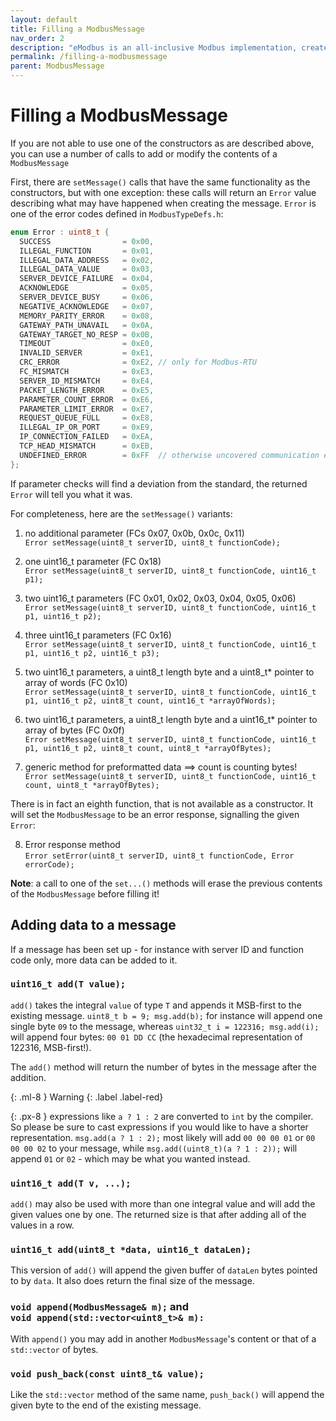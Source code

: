 ```yaml
---
layout: default
title: Filling a ModbusMessage
nav_order: 2
description: "eModbus is an all-inclusive Modbus implementation, created for ESP32 and Arduino"
permalink: /filling-a-modbusmessage
parent: ModbusMessage
---
```


# Filling a ModbusMessage

If you are not able to use one of the constructors as are described above, you can use a number of calls to add or modify the contents of a `ModbusMessage`

First, there are `setMessage()` calls that have the same functionality as the constructors, but with one exception:
these calls will return an `Error` value describing what may have happened when creating the message.
`Error` is one of the error codes <a name="errorcodes"></a>defined in `ModbusTypeDefs.h`:
  ```cpp
  enum Error : uint8_t {
    SUCCESS                = 0x00,
    ILLEGAL_FUNCTION       = 0x01,
    ILLEGAL_DATA_ADDRESS   = 0x02,
    ILLEGAL_DATA_VALUE     = 0x03,
    SERVER_DEVICE_FAILURE  = 0x04,
    ACKNOWLEDGE            = 0x05,
    SERVER_DEVICE_BUSY     = 0x06,
    NEGATIVE_ACKNOWLEDGE   = 0x07,
    MEMORY_PARITY_ERROR    = 0x08,
    GATEWAY_PATH_UNAVAIL   = 0x0A,
    GATEWAY_TARGET_NO_RESP = 0x0B,
    TIMEOUT                = 0xE0,
    INVALID_SERVER         = 0xE1,
    CRC_ERROR              = 0xE2, // only for Modbus-RTU
    FC_MISMATCH            = 0xE3,
    SERVER_ID_MISMATCH     = 0xE4,
    PACKET_LENGTH_ERROR    = 0xE5,
    PARAMETER_COUNT_ERROR  = 0xE6,
    PARAMETER_LIMIT_ERROR  = 0xE7,
    REQUEST_QUEUE_FULL     = 0xE8,
    ILLEGAL_IP_OR_PORT     = 0xE9,
    IP_CONNECTION_FAILED   = 0xEA,
    TCP_HEAD_MISMATCH      = 0xEB,
    UNDEFINED_ERROR        = 0xFF  // otherwise uncovered communication error
  };
  ```
  If parameter checks will find a deviation from the standard, the returned `Error` will tell you what it was.

For completeness, here are the `setMessage()` variants:

1. no additional parameter (FCs 0x07, 0x0b, 0x0c, 0x11)<br>
`Error setMessage(uint8_t serverID, uint8_t functionCode);`

2. one uint16_t parameter (FC 0x18)<br>
`Error setMessage(uint8_t serverID, uint8_t functionCode, uint16_t p1);`

3. two uint16_t parameters (FC 0x01, 0x02, 0x03, 0x04, 0x05, 0x06)<br>
`Error setMessage(uint8_t serverID, uint8_t functionCode, uint16_t p1, uint16_t p2);`

4. three uint16_t parameters (FC 0x16)<br>
`Error setMessage(uint8_t serverID, uint8_t functionCode, uint16_t p1, uint16_t p2, uint16_t p3);`

5. two uint16_t parameters, a uint8_t length byte and a uint8_t* pointer to array of words (FC 0x10)<br>
`Error setMessage(uint8_t serverID, uint8_t functionCode, uint16_t p1, uint16_t p2, uint8_t count, uint16_t *arrayOfWords);`

6. two uint16_t parameters, a uint8_t length byte and a uint16_t* pointer to array of bytes (FC 0x0f)<br>
`Error setMessage(uint8_t serverID, uint8_t functionCode, uint16_t p1, uint16_t p2, uint8_t count, uint8_t *arrayOfBytes);`

7. generic method for preformatted data ==> count is counting bytes!<br>
`Error setMessage(uint8_t serverID, uint8_t functionCode, uint16_t count, uint8_t *arrayOfBytes);`

There is in fact an eighth function, that is not available as a constructor.
It will set the `ModbusMessage` to be an error response, signalling the given `Error`:

8. Error response method<br>
`Error setError(uint8_t serverID, uint8_t functionCode, Error errorCode);`

**Note**: a call to one of the `set...()` methods will erase the previous contents of the `ModbusMessage` before filling it!

## Adding data to a message
If a message has been set up - for instance with server ID and function code only, more data can be added to it.

### `uint16_t add(T value);`
`add()` takes the integral `value` of type `T` and appends it MSB-first to the existing message.
`uint8_t b = 9; msg.add(b);` for instance will append one single byte `09` to the message, whereas `uint32_t i = 122316; msg.add(i);` will append four bytes: `00 01 DD CC` (the hexadecimal representation of 122316, MSB-first!).

The `add()` method will return the number of bytes in the message after the addition.

{: .ml-8 }
Warning
{: .label .label-red}

{: .px-8 }
expressions like `a ? 1 : 2` are converted to `int` by the compiler. So please be sure to cast expressions if you would like to have a shorter representation.
`msg.add(a ? 1 : 2);` most likely will add `00 00 00 01` or `00 00 00 02` to your message, while `msg.add((uint8_t)(a ? 1 : 2));` will append `01` or `02` - which may be what you wanted instead.

### `uint16_t add(T v, ...);`
`add()` may also be used with more than one integral value and will add the given values one by one. 
The returned size is that after adding all of the values in a row.

### `uint16_t add(uint8_t *data, uint16_t dataLen);`
This version of `add()` will append the given buffer of `dataLen` bytes pointed to by `data`.
It also does return the final size of the message.

### `void append(ModbusMessage& m);` and<br> `void append(std::vector<uint8_t>& m):`
With `append()` you may add in another `ModbusMessage`'s content or that of a `std::vector` of bytes.

### `void push_back(const uint8_t& value);`
Like the `std::vector` method of the same name, `push_back()` will append the given byte to the end of the existing message.

